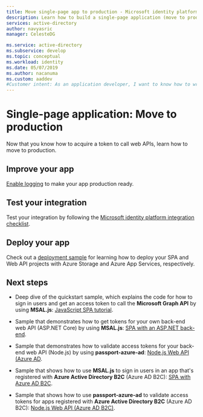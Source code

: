 ```yaml
---
title: Move single-page app to production - Microsoft identity platform | Azure
description: Learn how to build a single-page application (move to production)
services: active-directory
author: navyasric
manager: CelesteDG

ms.service: active-directory
ms.subservice: develop
ms.topic: conceptual
ms.workload: identity
ms.date: 05/07/2019
ms.author: nacanuma
ms.custom: aaddev
#Customer intent: As an application developer, I want to know how to write a single-page application by using the Microsoft identity platform for developers.
---
```


# Single-page application: Move to production

Now that you know how to acquire a token to call web APIs, learn how to move to production.

## Improve your app

[Enable logging](msal-logging-android.md) to make your app production ready.

## Test your integration

Test your integration by following the [Microsoft identity platform integration checklist](identity-platform-integration-checklist.md).

## Deploy your app

Check out a [deployment sample](https://github.com/Azure-Samples/ms-identity-javascript-angular-spa-aspnet-webapi-multitenant/tree/master/Chapter3) for learning how to deploy your SPA and Web API projects with Azure Storage and Azure App Services, respectively. 

## Next steps

- Deep dive of the quickstart sample, which explains the code for how to sign in users and get an access token to call the **Microsoft Graph API** by using **MSAL.js**: [JavaScript SPA tutorial](./tutorial-v2-javascript-spa.md).

- Sample that demonstrates how to get tokens for your own back-end web API (ASP.NET Core) by using **MSAL.js**: [SPA with an ASP.NET back-end](https://github.com/Azure-Samples/ms-identity-javascript-angular-spa-aspnetcore-webapi).

- Sample that demonstrates how to validate access tokens for your back-end web API (Node.js) by using **passport-azure-ad**: [Node.js Web API (Azure AD](https://github.com/Azure-Samples/active-directory-javascript-nodejs-webapi-v2).

- Sample that shows how to use **MSAL.js** to sign in users in an app that's registered with **Azure Active Directory B2C** (Azure AD B2C): [SPA with Azure AD B2C](https://github.com/Azure-Samples/active-directory-b2c-javascript-msal-singlepageapp).

- Sample that shows how to use **passport-azure-ad** to validate access tokens for apps registered with **Azure Active Directory B2C** (Azure AD B2C): [Node.js Web API (Azure AD B2C)](https://github.com/Azure-Samples/active-directory-b2c-javascript-nodejs-webapi).
